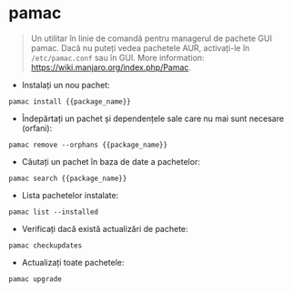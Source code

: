 # pamac

> Un utilitar în linie de comandă pentru managerul de pachete GUI pamac.
> Dacă nu puteți vedea pachetele AUR, activați-le în `/etc/pamac.conf` sau în GUI.
> More information: <https://wiki.manjaro.org/index.php/Pamac>.

- Instalați un nou pachet:

`pamac install {{package_name}}`

- Îndepărtați un pachet și dependențele sale care nu mai sunt necesare (orfani):

`pamac remove --orphans {{package_name}}`

- Căutați un pachet în baza de date a pachetelor:

`pamac search {{package_name}}`

- Lista pachetelor instalate:

`pamac list --installed`

- Verificați dacă există actualizări de pachete:

`pamac checkupdates`

- Actualizați toate pachetele:

`pamac upgrade`
